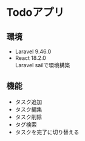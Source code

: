 # Todoアプリ

## 環境
- Laravel 9.46.0
- React 18.2.0  
Laravel sailで環境構築

## 機能
- タスク追加
- タスク編集
- タスク削除
- タグ検索
- タスクを完了に切り替える
